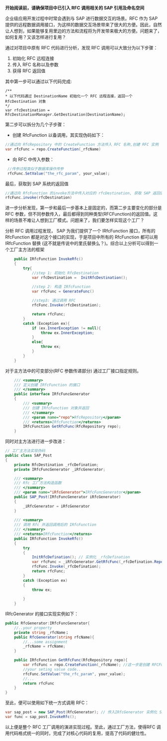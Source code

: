 **开始阅读前，请确保项目中已引入 RFC 调用相关的 SAP 引用及命名空间**

企业级应用开发过程中时常会遇到与 SAP 进行数据交互的场景。RFC 作为 SAP 提供的远程数据调用接口，为这样的数据交互场景带来了很大的方便。因此，自然让人想到，如果能够复用里边的方法和流程将为开发带来极大的方便。问题来了，如何复用？又该怎样进行复用？

通过对项目中原有 RFC 代码进行分析，发现 RFC 调用可以大致分为以下步骤：
1. 初始化 RFC 远程连接
2. 传入 RFC 名称以及参数
3. 获得 RFC 返回值

其中第一步可以通过以下代码完成:
```CSharp
/**
* 以下代码通过 DestinationName 初始化一个 RFC 远程连接，返回一个 RfcDestination 对象
*/
var rfcDestination =  RfcDestinationManager.GetDestination(DestinationName);

``` 
第二步可以拆分为几个子步骤：

- 创建 RfcFunction 以备调用，其实现伪码如下：

```csharp
//通过向 RfcRepository 中的 CreateFunction 方法传入 RFC 名称,创建 RFC 实例
var rfcFunc = repo.CreateFunction(_rfcName)

```
- 向 RFC 中传入参数：

```csharp
 //传参过程类似于数据库操作传参
 rfcFunc.SetValue("the_rfc_param", your_value);
```
最后，获取到 SAP 系统的返回值
```csharp
//通过向 RfcFunction 的invoke方法中传入对应的 rfcDestination, 获取 SAP 返回值
rfcFunc.invoke(rfcDestination)
``` 

进一步分析发现，第一步和最后一步基本上是固定的，而第二步主要变化的部分是 RFC 参数，但不同参数传入，最后都得到同种类型(RFCFunction)的返回值。这样的场景不难让人想到工厂模式。问题来了，我们要怎样实现这个工厂？

分析 RFC 调用过程发现， SAP 为我们提供了一个 IRfcFunction 接口，所有的 RfcFunction 都是对这个接口的实现，于是项目中所有的 RfcFunction 都可以用 IRfcFunction 替换 (这不就是传说中的里氏替换么？)。综合以上分析可以得到一个工厂主方法的框架

```csharp
    public IRfcFunction InvokeRfc()
    {
        try{
            //step 1: 初始化 RfcDestination
            var rfcDestination =  InitRfcDestination();

            //step 2: 构造 IRfcFunction
            var rfcFunc = GenerateFunc()
                
            //step3: 通过调用 RFC
            rfcFunc.Invoke(rfcDestination);

            return rfcFunc;
        }
        catch (Exception ex){
            if (ex.InnerException != null){
                throw ex.InnerException;
            }
            else{
                throw ex;
            }
        }
    }

```

对于主方法中的可变部分(RFC 参数传递部分) 通过工厂接口指定规则。
```csharp
    /// <summary>
    /// 定义创建 IRfcFunction 的接口
    /// </summary>
    public interface IRfcFuncGenerator
    {
        /// <summary>
        /// 创建 IRfcFunction 对象并返回
        /// </summary>
        /// <param name="repo">RfcRepository</param>
        /// <returns>IRfcFunction</returns>
        IRfcFunction GetRfcFunc(RfcRepository repo);
    }
```
同时对主方法进行进一步改进：

```csharp
// 工厂主方法实现伪码
public class SAP_Post
{
    private RfcDestination _rfcDefination;
    private IRfcFuncGenerator _iRfcGenerator;

    /// <summary>
    /// Rfc 工厂方法构造函数
    /// </summary>
    /// <param name="iRfcGenerator">IRfcFuncGenerator</param>
    public SAP_Post(IRfcFuncGenerator iRfcGenerator)
    {
        _iRfcGenerator = iRfcGenerator
    }
    
    /// <summary>
    /// 调用 Rfc 并返回调用后的 IRfcFunction
    /// </summary>
    /// <returns>IRfcFunction</returns>
    public IRfcFunction InvokeRfc()
    {
        try
        {
            InitRfcDefination(); // 实例化 _rfcDefination
            var rfcFunc = _iRfcGenerator.GetRfcFunc(_rfcDefination.Repository);
            rfcFunc.Invoke(_rfcDefination);
            return rfcFunc;
        }
        catch (Exception ex)
        {
            throw ex;
            
        }
    }
```
IRfcGenerator 的接口实现实例如下：
```csharp
public RfcGenerator:IRfcFuncGenerator{
    //..your property
    private string _rfcName；
    public RfcGenerator(string rfcName){
        //...some assignment
        _rfcName = rfcName;
    }

    public IRfcFunction GetRfcFunc(RfcRepository repo){
        var rfcFunc = repo.CreateFunction(_rfcName); //这一步是创建 RFCFunctioin 是必须的
        //your seting value code..
        rfcFunc.SetValue("the_rfc_param", your_value);
        //...
        return rfcFunc
    }
}
```
至此，便可以使用如下统一方式调用 RFC：

```csharp
var sap_post = new SAP_Post(RfcGenerator); // 传入IRfcGenerator 实例化 SAP_Post
var func = sap_post.InvokeRfc();
```
以上便是整个 RFC 工厂调用的演进实现过程。至此，通过工厂方法，使得RFC 调用代码格式统一的同时，完成了对核心代码的复用，提高了代码的健壮性。 